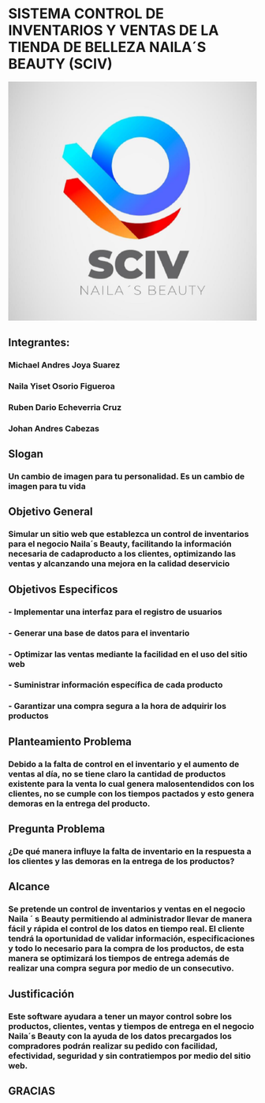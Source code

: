 # SISTEMA CONTROL DE INVENTARIOS Y VENTAS DE LA TIENDA DE BELLEZA NAILA´S BEAUTY (SCIV)

![image](./Archivos%20staticos/Logo.png)

## Integrantes:
### Michael Andres Joya Suarez
### Naila Yiset Osorio Figueroa
### Ruben Dario Echeverria Cruz
### Johan Andres Cabezas

## Slogan
### Un cambio de imagen para tu personalidad. Es un cambio de imagen para tu vida

## Objetivo General
### Simular un sitio web que establezca un control de inventarios para el negocio Naila´s Beauty, facilitando la información necesaria de cadaproducto a los clientes, optimizando las ventas y alcanzando una mejora en la calidad deservicio

## Objetivos Especificos
### - Implementar una interfaz para el registro de usuarios
### - Generar una base de datos para el inventario
### - Optimizar las ventas mediante la facilidad en el uso del sitio web
### - Suministrar información específica de cada producto
### - Garantizar una compra segura a la hora de adquirir los productos

## Planteamiento Problema
### Debido a la falta de control en el inventario y el aumento de ventas al día, no se tiene claro la cantidad de productos existente para la venta lo cual genera malosentendidos con los clientes, no se cumple con los tiempos pactados y esto genera demoras en la entrega del producto.

## Pregunta Problema
### ¿De qué manera influye la falta de inventario en la respuesta a los clientes y las demoras en la entrega de los productos?

## Alcance
### Se pretende un control de inventarios y ventas en el negocio Naila ´ s Beauty permitiendo al administrador llevar de manera fácil y rápida el control de los datos en tiempo real. El cliente tendrá la oportunidad de validar información, especificaciones y todo lo necesario para la compra de los productos, de esta manera se optimizará los tiempos de entrega además de realizar una compra segura por medio de un consecutivo.

## Justificación
### Este software ayudara a tener un mayor control sobre los productos, clientes, ventas y tiempos de entrega en el negocio Naila´s Beauty con la ayuda de los datos precargados los compradores podrán realizar su pedido con facilidad, efectividad, seguridad y sin contratiempos por medio del sitio web.

## GRACIAS